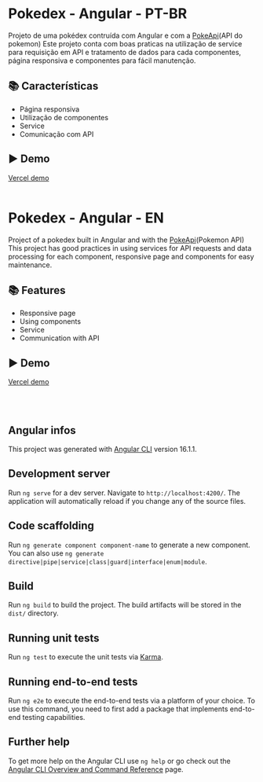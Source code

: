 # Pokedex - Angular - PT-BR

Projeto de uma pokédex contruída com Angular e com a <a href="https://pokeapi.co."> PokeApi</a>(API do pokemon)
Este projeto conta com boas praticas na utilização de service para requisição em API e tratamento de dados para cada componentes, página responsiva e componentes para fácil manutenção.

## :books: Características
- Página responsiva
- Utilização de componentes
- Service
- Comunicação com API

## :arrow_forward: Demo
[Vercel demo](https://angular-pokedex-oliveiravitor32.vercel.app/)
</br> </br>
# Pokedex - Angular - EN

Project of a pokedex built in Angular and with the <a href="https://pokeapi.co.">PokeApi</a>(Pokemon API)
This project has good practices in using services for API requests and data processing for each component, responsive page and components for easy maintenance.

## :books: Features
- Responsive page
- Using components
- Service
- Communication with API

## :arrow_forward: Demo
[Vercel demo](https://angular-pokedex-oliveiravitor32.vercel.app/)

</br> </br>

## Angular infos
This project was generated with [Angular CLI](https://github.com/angular/angular-cli) version 16.1.1.

## Development server
Run `ng serve` for a dev server. Navigate to `http://localhost:4200/`. The application will automatically reload if you change any of the source files.

## Code scaffolding
Run `ng generate component component-name` to generate a new component. You can also use `ng generate directive|pipe|service|class|guard|interface|enum|module`.

## Build
Run `ng build` to build the project. The build artifacts will be stored in the `dist/` directory.

## Running unit tests
Run `ng test` to execute the unit tests via [Karma](https://karma-runner.github.io).

## Running end-to-end tests
Run `ng e2e` to execute the end-to-end tests via a platform of your choice. To use this command, you need to first add a package that implements end-to-end testing capabilities.

## Further help

To get more help on the Angular CLI use `ng help` or go check out the [Angular CLI Overview and Command Reference](https://angular.io/cli) page.
